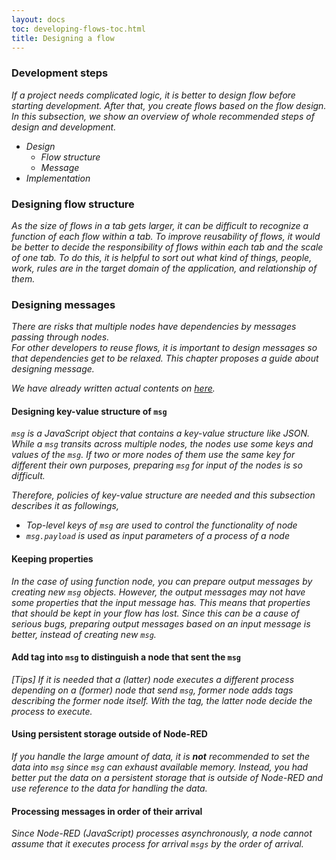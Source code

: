 ```yaml
---
layout: docs
toc: developing-flows-toc.html
title: Designing a flow
---
```


### Development steps  
 
*If a project needs complicated logic, it is better to design flow before starting development. After that, you create flows based on the flow design. In this subsection, we show an overview of whole recommended steps of design and development.*  
 
* *Design*  
   - *Flow structure*  
   - *Message*  
* *Implementation*  
 
### Designing flow structure  
 
*As the size of flows in a tab gets larger, it can be difficult to recognize a function of each flow within a tab. To improve reusability of flows, it would be better to decide the responsibility of flows within each tab and the scale of one tab. To do this, it is helpful to sort out what kind of things, people, work, rules are in the target domain of the application, and relationship of them.*  
 
### Designing messages  
 
*There are risks that multiple nodes have dependencies by messages passing through nodes.*  
*For other developers to reuse flows, it is important to design messages so that dependencies get to be relaxed. This chapter proposes a guide about designing message.*  
 
*We have already written actual contents on [here](https://github.com/node-red/node-red.github.io/wiki/Flow-Guideline-Contents).*  
 
#### Designing key-value structure of `msg`  
 
*`msg` is a JavaScript object that contains a key-value structure like JSON. While a `msg` transits across multiple nodes, the nodes use some keys and values of the `msg`. If two or more nodes of them use the same key for different their own purposes, preparing `msg` for input of the nodes is so difficult.*  
 
*Therefore, policies of key-value structure are needed and this subsection describes it as followings,*   
 
* *Top-level keys of `msg` are used to control the functionality of node*  
* *`msg.payload` is used as input parameters of a process of a node*  
 
#### Keeping properties  
 
*In the case of using function node, you can prepare output messages by creating new `msg` objects. However, the output messages may not have some properties that the input message has. This means that properties that should be kept in your flow has lost. Since this can be a cause of serious bugs, preparing output messages based on an input message is better, instead of creating new `msg`.*  
 
#### Add tag into `msg` to distinguish a node that sent the `msg`  
 
*[Tips] If it is needed that a (latter) node executes a different process depending on a (former) node that send `msg`, former node adds tags describing the former node itself. With the tag, the latter node decide the process to execute.*  
 
#### Using persistent storage outside of Node-RED  
 
*If you handle the large amount of data, it is **not** recommended to set the data into `msg` since `msg` can exhaust available memory. Instead, you had better put the data on a persistent storage that is outside of Node-RED and use reference to the data for handling the data.*  
 
#### Processing messages in order of their arrival  
 
*Since Node-RED (JavaScript) processes asynchronously, a node cannot assume that it executes process for arrival `msgs` by the order of arrival.*    
 
<!--   
If you want to assume processes by the order of arrival, try this code. 
 
```javascript  
// Accumulation of messages  
var msgs = context.get('messages') || [];  
msgs.push(msg);  
if(msgs.length === ...) {  
  ... // Process messages  
}  
context.set('messages', msgs);  
 
```  
 -->  